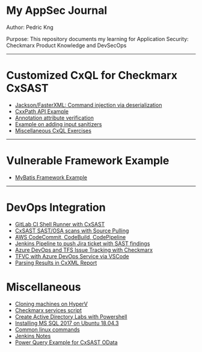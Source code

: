 # My AppSec Journal

Author:   Pedric Kng

Purpose:  This repository documents my learning for Application Security: Checkmarx Product Knowledge and DevSecOps

***

# Customized CxQL for Checkmarx CxSAST  
* [Jackson/FasterXML: Command injection via deserialization](jackson/README.md)
* [CxxPath API Example](cxxpath/README.md)
* [Annotation attribute verification](annotation/README.md)
* [Example on adding input sanitizers](sanitizer/README.md)
* [Miscellaneous CxQL Exercises](cxql/README.md)

***
# Vulnerable Framework Example
* [MyBatis Framework Example](mybatis-test)
<!--* [Spring MVC Framework](spring-mvc)-->

***
# DevOps Integration
* [GitLab CI Shell Runner with CxSAST](gitlabCIShell/README.md)
* [CxSAST SAST/OSA scans with Source Pulling](SourcePull/README.md)
* [AWS CodeCommit, CodeBuild, CodePipeline](aws/README.md)
* [Jenkins Pipeline to push Jira ticket with SAST findings](https://github.com/cx-demo/cx_groovy)
* [Azure DevOps and TFS Issue Tracking with Checkmarx](tfs/README.md)
* [TFVC with Azure DevOps Service via VSCode](tfvc/README.md)
* [Parsing Results in CxXML Report](cxxml/README.md)

# Miscellaneous
* [Cloning machines on HyperV](hyperv/README.md)
* [Checkmarx services script](powershell/services/README.md)
* [Create Active Directory Labs with Powershell](powershell/lab)
* [Installing MS SQL 2017 on Ubuntu 18.04.3](linux/README-MSSQL.md)
* [Common linux commands](linux/README.md)
* [Jenkins Notes](jenkins/README.md)
* [Power Query Example for CxSAST OData](powerQuery/README.md)
<!--* [CxIAST CI](cxiast-ci/README.md) -->
